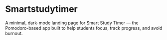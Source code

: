 # Smartstudytimer
A minimal, dark-mode landing page for Smart Study Timer — the Pomodoro-based app built to help students focus, track progress, and avoid burnout.
